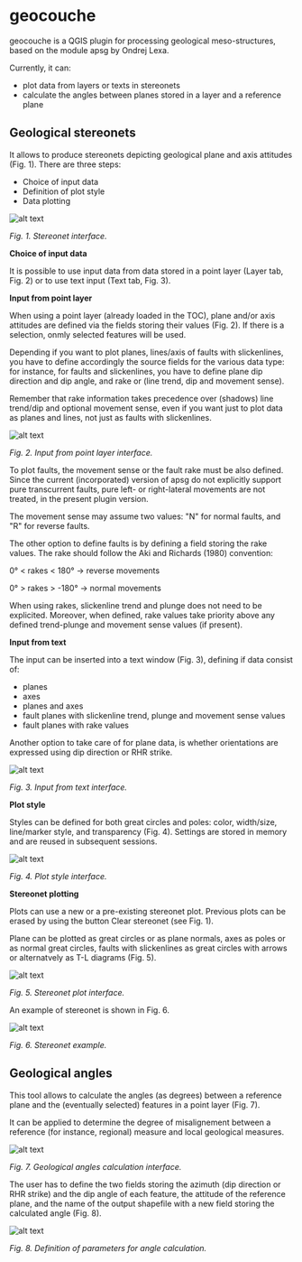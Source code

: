 # geocouche
geocouche is a QGIS plugin for processing geological meso-structures, based on the module apsg by Ondrej Lexa. 


Currently, it can:
 - plot data from layers or texts in stereonets
 - calculate the angles between planes stored in a layer and a reference plane


Geological stereonets
------------------------------------

It allows to produce stereonets depicting geological plane and axis attitudes (Fig. 1). There are three steps:

+ Choice of input data
+ Definition of plot style
+ Data plotting

![alt text](/help/ims/stereonet_fig_01.png "Stereonet interface")

*Fig. 1. Stereonet interface.*

**Choice of input data**

It is possible to use input data from data stored in a point layer (Layer tab, Fig. 2) or to use text input (Text tab, Fig. 3).


**Input from point layer**

When using a point layer (already loaded in the TOC), plane and/or axis attitudes are defined via the fields storing their values (Fig. 2). If there is a selection, onmly selected features will be used.

Depending if you want to plot planes, lines/axis of faults with slickenlines, you have to define accordingly the source fields for the various data type: for instance, for faults and slickenlines, you have to define plane dip direction and dip angle, and rake or (line trend, dip and movement sense).

Remember that rake information takes precedence over (shadows) line trend/dip and optional movement sense, even if you want just to plot data as planes and lines, not just as faults with slickenlines. 


![alt text](/help/ims/stereonet_fig_02.png "Input from point layer interface")

*Fig. 2. Input from point layer interface.*

To plot faults, the movement sense or the fault rake must be also defined. Since the current (incorporated) version of apsg do not explicitly support pure transcurrent faults, pure left- or right-lateral movements are not treated, in the present plugin version.

The movement sense may assume two values: "N" for normal faults, and "R" for reverse faults.

The other option to define faults is by defining a field storing the rake values.
The rake should follow the Aki and Richards (1980) convention:

0° < rakes < 180° -> reverse movements

0° > rakes > -180° -> normal movements


When using rakes, slickenline trend and plunge does not need to be explicited.
Moreover, when defined, rake values take priority above any defined trend-plunge and movement sense values (if present). 


**Input from text**

The input can be inserted into a text window (Fig. 3), defining if data consist of:

+ planes
+ axes
+ planes and axes
+ fault planes with slickenline trend, plunge and movement sense values
+ fault planes with rake values

Another option to take care of for plane data, is whether orientations are expressed using dip direction or RHR strike.

![alt text](/help/ims/stereonet_fig_03.png "Input from text interface")

*Fig. 3. Input from text interface.*


**Plot style**

Styles can be defined for both great circles and poles: color, width/size, line/marker style, and transparency (Fig. 4).
Settings are stored in memory and are reused in subsequent sessions.

![alt text](/help/ims/stereonet_fig_04.png "Plot style interface")

*Fig. 4. Plot style interface.*

**Stereonet plotting**

Plots can use a new or a pre-existing stereonet plot. Previous plots can be erased by using the button Clear stereonet (see Fig. 1).

Plane can be plotted as great circles or as plane normals, axes as poles or as normal great circles, faults with slickenlines as great circles with arrows or alternatvely as T-L diagrams (Fig. 5). 

![alt text](/help/ims/stereonet_fig_05.png "Stereonet plot interface")

*Fig. 5. Stereonet plot interface.*

An example of stereonet is shown in Fig. 6.

![alt text](/help/ims/stereonet_fig_06.png "Stereonet example")

*Fig. 6. Stereonet example.*


Geological angles
------------------------------------

This tool allows to calculate the angles (as degrees) between a reference plane and the (eventually selected) features in a point layer (Fig. 7).

It can be applied to determine the degree of misalignement between a reference (for instance, regional) measure and local geological measures.

![alt text](/help/ims/angles_fig_01.png "Geological angles calculation interface")

*Fig. 7. Geological angles calculation interface.*

The user has to define the two fields storing the azimuth (dip direction or RHR strike) and the dip angle of each feature, the attitude of the reference plane, and the name of the output shapefile with a new field storing the calculated angle (Fig. 8).


![alt text](/help/ims/angles_fig_02.png "Definition of parameters for angle calculation")

*Fig. 8. Definition of parameters for angle calculation.*



